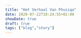 ```yaml
---
title: "Het Verhaal Van Phusiqa"
date: 2020-07-22T18:24:55+02:00
showDate: true
draft: true
tags: ["blog","story"]
---
```


